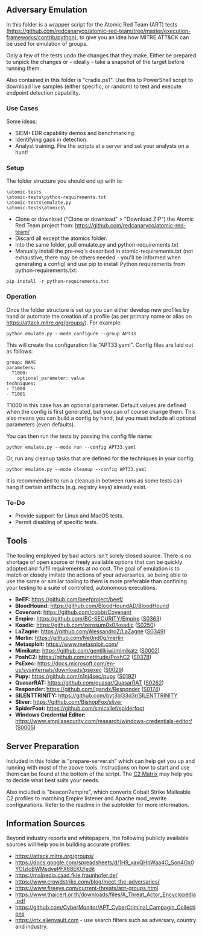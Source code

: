 ## Adversary Emulation

In this folder is a wrapper script for the Atomic Red Team (ART) tests (https://github.com/redcanaryco/atomic-red-team/tree/master/execution-frameworks/contrib/python), to give you an idea how MITRE ATT&CK can be used for emulation of groups.  

Only a few of the tests undo the changes that they make. Either be prepared to unpick the changes or - ideally - take a snapshot of the target before running them.  

Also contained in this folder is "cradle.ps1". Use this to PowerShell script to download live samples (either specific, or random) to test and execute endpoint detection capability.

### Use Cases
Some ideas:
- SIEM+EDR capability demos and benchmarking.  
- Identifying gaps in detection.  
- Analyst training. Fire the scripts at a server and set your analysts on a hunt!  

### Setup
The folder structure you should end up with is:
```
\atomic-tests
\atomic-tests\python-requirements.txt
\atomic-tests\emulate.py
\atomic-tests\atomics\
```

- Clone or download ("Clone or download" > "Download ZIP") the Atomic Red Team project from: https://github.com/redcanaryco/atomic-red-team/  
- Discard all except the atomics folder.  
- Into the same folder, pull emulate.py and python-requirements.txt
- Manually install the pre-req's described in atomic-requirements.txt (not exhaustive, there may be others needed - you'll be informed when generating a config) and use pip to install Python requirements from python-requirements.txt:
```
pip install -r python-requirements.txt
```

### Operation
Once the folder structure is set up you can either develop new profiles by hand or automate the creation of a profile (as per primary name or alias on https://attack.mitre.org/groups/). For example:
```
python emulate.py --mode configure --group APT33
```
This will create the configuration file "APT33.yaml". Config files are laid out as follows:
```
group: NAME
parameters:
  T1000:
    optional_parameter: value
techniques:
- T1000
- T1001
```
T1000 in this case has an optional parameter. Default values are defined when the config is first generated, but you can of course change them. This also means you can build a config by hand, but you must include all optional parameters (even defaults).  

You can then run the tests by passing the config file name:
```
python emulate.py --mode run --config APT33.yaml
```
Or, run any cleanup tasks that are defined for the techniques in your config:
```
python emulate.py --mode cleanup --config APT33.yaml
```
It is recommended to run a cleanup in between runs as some tests can hang if certain artifacts (e.g. registry keys) already exist.
### To-Do
- Provide support for Linux and MacOS tests.  
- Permit disabling of specific tests.  

## Tools
The tooling employed by bad actors isn't solely closed source. There is no shortage of open source or freely available options that can be quickly adopted and fulfil requirements at no cost. The goal of emulation is to match or closely imitate the actions of your adversaries, so being able to use the same or similar tooling to them is more preferable than confining your testing to a suite of controlled, autonomous executions.
- **BeEF:** https://github.com/beefproject/beef/  
- **BloodHound:** https://github.com/BloodHoundAD/BloodHound  
- **Covenant:** https://github.com/cobbr/Covenant  
- **Empire:** https://github.com/BC-SECURITY/Empire ([S0363](https://attack.mitre.org/software/S0363/))  
- **Koadic:** https://github.com/zerosum0x0/koadic ([S0250](https://attack.mitre.org/software/S0250/))  
- **LaZagne:** https://github.com/AlessandroZ/LaZagne ([S0349](https://attack.mitre.org/software/S0349/))  
- **Merlin:** https://github.com/Ne0nd0g/merlin  
- **Metasploit:** https://www.metasploit.com/  
- **Mimikatz:** https://github.com/gentilkiwi/mimikatz ([S0002](https://attack.mitre.org/software/S0002/))  
- **PoshC2:** https://github.com/nettitude/PoshC2 ([S0378](https://attack.mitre.org/software/S0378/))  
- **PsExec:** https://docs.microsoft.com/en-us/sysinternals/downloads/psexec ([S0029](https://attack.mitre.org/software/S0029/))  
- **Pupy:** https://github.com/n1nj4sec/pupy ([S0192](https://attack.mitre.org/software/S0192/))  
- **QuasarRAT:** https://github.com/quasar/QuasarRAT ([S0262](https://attack.mitre.org/software/S0262/))  
- **Responder:** https://github.com/lgandx/Responder ([S0174](https://attack.mitre.org/software/S0174/))  
- **SILENTTRINITY:** https://github.com/byt3bl33d3r/SILENTTRINITY  
- **Sliver:** https://github.com/BishopFox/sliver  
- **SpiderFoot:** https://github.com/smicallef/spiderfoot  
- **Windows Credential Editor:** https://www.ampliasecurity.com/research/windows-credentials-editor/ ([S0005](https://attack.mitre.org/software/S0005/))  

## Server Preparation
Included in this folder is "prepare-server.sh" which can help get you up and running with most of the above tools. Instructions on how to start and use them can be found at the bottom of the script.  The [C2 Matrix](https://www.thec2matrix.com/) may help you to decide what best suits your needs.

Also included is "beacon2empire", which converts Cobalt Strike Malleable C2 profiles to matching Empire listener and Apache mod_rewrite configurations. Refer to the readme in the subfolder for more information.  

## Information Sources
Beyond industry reports and whitepapers, the following publicly available sources will help you in building accurate profiles:
- https://attack.mitre.org/groups/  
- https://docs.google.com/spreadsheets/d/1H9_xaxQHpWaa4O_Son4Gx0YOIzlcBWMsdvePFX68EKU/edit  
- https://malpedia.caad.fkie.fraunhofer.de/  
- https://www.crowdstrike.com/blog/meet-the-adversaries/  
- https://www.fireeye.com/current-threats/apt-groups.html  
- https://www.thaicert.or.th/downloads/files/A_Threat_Actor_Encyclopedia.pdf  
- https://github.com/CyberMonitor/APT_CyberCriminal_Campagin_Collections  
- https://otx.alienvault.com - use search filters such as adversary, country and industry.  